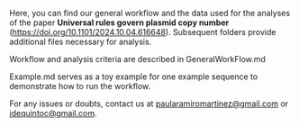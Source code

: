 Here, you can find our general workflow and the data used for the analyses of the paper __Universal rules govern plasmid copy number__ (https://doi.org/10.1101/2024.10.04.616648). Subsequent folders provide additional files necessary for analysis.

Workflow and analysis criteria are described in GeneralWorkFlow.md

Example.md serves as a toy example for one example sequence to demonstrate how to run the workflow.

For any issues or doubts, contact us at paularamiromartinez@gmail.com or idequintoc@gmail.com.

